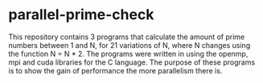 # parallel-prime-check

This repository contains 3 programs that calculate the amount of prime numbers between 1 and N, for 21 variations of N, where N changes using the function N = N * 2. The programs were written in using the openmp, mpi and cuda libraries for the C language. The purpose of these programs is to show the gain of performance the more parallelism there is.
